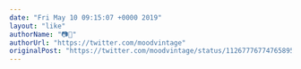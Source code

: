 ```yaml
---
date: "Fri May 10 09:15:07 +0000 2019"
layout: "like"
authorName: "📷🎥"
authorUrl: "https://twitter.com/moodvintage"
originalPost: "https://twitter.com/moodvintage/status/1126777677476589568"
---
```

